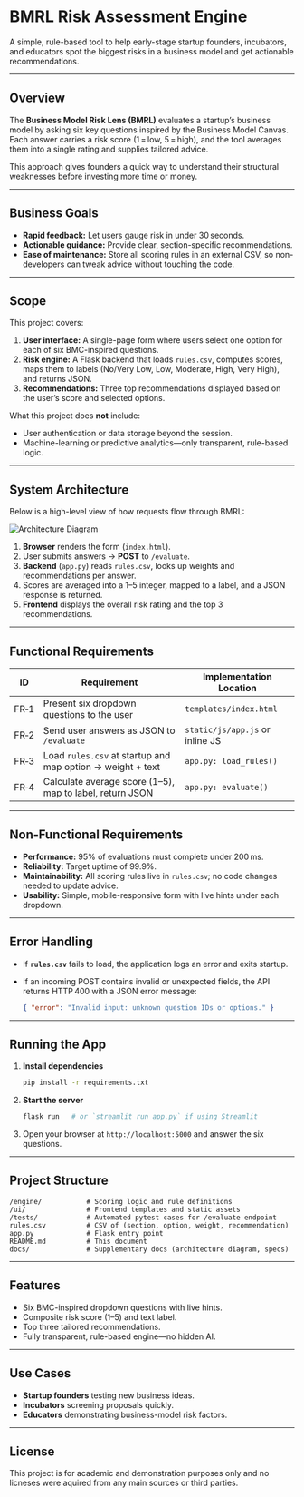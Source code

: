 # BMRL Risk Assessment Engine

A simple, rule-based tool to help early-stage startup founders, incubators, and educators spot the biggest risks in a business model and get actionable recommendations.

---

## Overview

The **Business Model Risk Lens (BMRL)** evaluates a startup’s business model by asking six key questions inspired by the Business Model Canvas. Each answer carries a risk score (1 = low, 5 = high), and the tool averages them into a single rating and supplies tailored advice.

This approach gives founders a quick way to understand their structural weaknesses before investing more time or money.

---

## Business Goals

* **Rapid feedback:** Let users gauge risk in under 30 seconds.
* **Actionable guidance:** Provide clear, section-specific recommendations.
* **Ease of maintenance:** Store all scoring rules in an external CSV, so non-developers can tweak advice without touching the code.

---

## Scope

This project covers:

1. **User interface:** A single-page form where users select one option for each of six BMC-inspired questions.
2. **Risk engine:** A Flask backend that loads `rules.csv`, computes scores, maps them to labels (No/Very Low, Low, Moderate, High, Very High), and returns JSON.
3. **Recommendations:** Three top recommendations displayed based on the user’s score and selected options.

What this project does **not** include:

* User authentication or data storage beyond the session.
* Machine-learning or predictive analytics—only transparent, rule-based logic.

---

## System Architecture

Below is a high-level view of how requests flow through BMRL:

![Architecture Diagram](docs/architecture.png)

1. **Browser** renders the form (`index.html`).
2. User submits answers → **POST** to `/evaluate`.
3. **Backend** (`app.py`) reads `rules.csv`, looks up weights and recommendations per answer.
4. Scores are averaged into a 1–5 integer, mapped to a label, and a JSON response is returned.
5. **Frontend** displays the overall risk rating and the top 3 recommendations.

---

## Functional Requirements

| ID   | Requirement                                                | Implementation Location         |
| ---- | ---------------------------------------------------------- | ------------------------------- |
| FR‑1 | Present six dropdown questions to the user                 | `templates/index.html`          |
| FR‑2 | Send user answers as JSON to `/evaluate`                   | `static/js/app.js` or inline JS |
| FR‑3 | Load `rules.csv` at startup and map option → weight + text | `app.py: load_rules()`          |
| FR‑4 | Calculate average score (1–5), map to label, return JSON   | `app.py: evaluate()`            |

---

## Non‑Functional Requirements

* **Performance:** 95% of evaluations must complete under 200 ms.
* **Reliability:** Target uptime of 99.9%.
* **Maintainability:** All scoring rules live in `rules.csv`; no code changes needed to update advice.
* **Usability:** Simple, mobile-responsive form with live hints under each dropdown.

---

## Error Handling

* If **`rules.csv`** fails to load, the application logs an error and exits startup.
* If an incoming POST contains invalid or unexpected fields, the API returns HTTP 400 with a JSON error message:

  ```json
  { "error": "Invalid input: unknown question IDs or options." }
  ```

---

## Running the App

1. **Install dependencies**

   ```bash
   pip install -r requirements.txt
   ```

2. **Start the server**

   ```bash
   flask run   # or `streamlit run app.py` if using Streamlit
   ```

3. Open your browser at `http://localhost:5000` and answer the six questions.

---

## Project Structure

```
/engine/           # Scoring logic and rule definitions
/ui/               # Frontend templates and static assets
/tests/            # Automated pytest cases for /evaluate endpoint
rules.csv          # CSV of (section, option, weight, recommendation)
app.py             # Flask entry point
README.md          # This document
docs/              # Supplementary docs (architecture diagram, specs)
```

---

## Features

* Six BMC-inspired dropdown questions with live hints.
* Composite risk score (1–5) and text label.
* Top three tailored recommendations.
* Fully transparent, rule-based engine—no hidden AI.

---

## Use Cases

* **Startup founders** testing new business ideas.
* **Incubators** screening proposals quickly.
* **Educators** demonstrating business-model risk factors.

---

## License

This project is for academic and demonstration purposes only and no licneses were aquired from any main sources or third parties.
